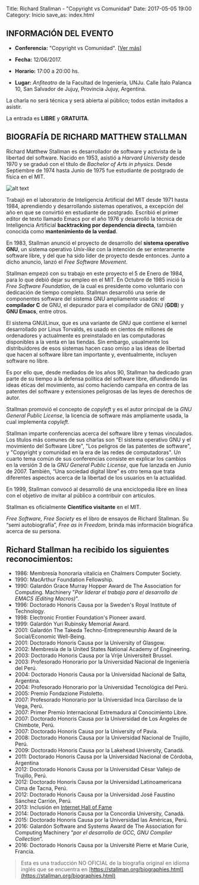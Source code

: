 Title: Richard Stallman - "Copyright vs Comunidad"
Date: 2017-05-05 19:00
Category: Inicio
save_as: index.html


## INFORMACIÓN DEL EVENTO

- **Conferencia:** "Copyright vs Comunidad". [[Ver más](../category/conferencia.html)]

- **Fecha:** 12/06/2017.
- **Horario:** 17:00 a 20:00 hs.
- **Lugar:** *Anfiteatro* de la Facultad de Ingeniería, UNJu. Calle Ítalo Palanca 10, San Salvador de Jujuy, Provincia Jujuy, Argentina.

La charla no será técnica y será abierta al público; todos están invitados a asistir. 

La entrada es **LIBRE** y **GRATUITA**. 



## BIOGRAFÍA DE RICHARD MATTHEW STALLMAN

Richard Matthew Stallman es desarrollador de software y activista de la libertad del software. Nacido en 1953, asistió a *Harvard University* desde 1970 y se graduó con el título de *Bachelor of Arts in physics*. Desde Septiembre de 1974 hasta Junio de 1975 fue estudiante de postgrado de física en el MIT.

![alt text](../theme/images/rmsfoto.png "RMS")

Trabajó en el laboratorio de Inteligencia Artificial del MIT desde 1971 hasta 1984, aprendiendo y desarrollando sistemas operativos, a excepción del año en que se convirtió en estudiante de postgrado. Escribió el primer editor de texto llamado Emacs por el año 1976 y desarrolló la técnica de Inteligencia Artificial **backtracking por dependencia directa**, también conocida como **mantenimiento de la verdad**.

En 1983, Stallman anunció el proyecto de desarrollo del **sistema operativo GNU**, un sistema operativo *Unix-like* con la intención de ser enteramente software libre, y del que ha sido líder de proyecto desde entonces. Junto a dicho anuncio, lanzó el *Free Software Movement*.

Stallman empezó con su trabajo en este proyecto el 5 de Enero de 1984, para lo que debió dejar su empleo en el MIT. En Octubre de 1985 inició la *Free Software Foundation*, de la cual es presidente como voluntario con dedicación de tiempo completo. Stallman desarrolló una serie de componentes software del sistema GNU ampliamente usados: el **compilador C** de GNU, el depurador para el compilador de GNU (**GDB**) y **GNU Emacs**, entre otros.

El sistema GNU/Linux, que es una variante de GNU que contiene el kernel desarrollado por Linus Torvalds, es usado en cientos de millones de ordenadores y actualmente es preinstalado en las computadoras disponibles a la venta en las tiendas. Sin embargo, usualmente los distribuidores de esos sistemas hacen caso omiso a las ideas de libertad que hacen al software libre tan importante y, eventualmente, incluyen software no libre.

Es por ello que, desde mediados de los años 90, Stallman ha dedicado gran parte de su tiempo a la defensa política del software libre, difundiendo las ideas éticas del movimiento, así como haciendo campaña en contra de las patentes del software y extensiones peligrosas de las leyes de derechos de autor.

Stallman promovió el concepto de *copyleft* y es el autor principal de la *GNU General Public License*, la licencia de software más ampliamente usada, la cual implementa *copyleft*.

Stallman imparte conferencias acerca del software libre y temas vinculados. Los títulos más comunes de sus charlas son “El sistema operativo GNU y el movimiento del Software Libre", "Los peligros de las patentes de software", y "Copyright y comunidad en la era de las redes de computadoras". Un cuarto tema común de sus conferencias consiste en explicar los cambios en la versión 3 de la *GNU General Public License*, que fue lanzada en Junio de 2007. También, “Una sociedad digital libre” es otro tema que trata diferentes aspectos acerca de la libertad de los usuarios en la actualidad.

En 1999, Stallman convocó al desarrolló de una enciclopedia libre en línea con el objetivo de invitar al público a contribuir con artículos.

Stallman es oficialmente **Científico visitante** en el MIT.

*Free Software, Free Society* es el libro de ensayos de Richard Stallman. Su “semi autobiografía”, *Free as in Freedom*, brinda más información biográfica acerca de su persona.

## Richard Stallman ha recibido los siguientes reconocimientos:

* 1986: Membresía honoraria vitalicia en Chalmers Computer Society.
* 1990: MacArthur Foundation Fellowship.
* 1990: Galardón Grace Murray Hopper Award de The Association for Computing. Machinery "*Por liderar el trabajo para el desarrollo de EMACS (Editing 	Macros)*".
* 1996: Doctorado Honoris Causa por la Sweden's Royal Institute of Technology.
* 1998: Electronic Frontier Foundation's Pioneer award.
* 1999: Galardón Yuri Rubinsky Memorial Award.
* 2001: Galardón The Takeda	Techno-Entrepreneurship Award de la Social/Economic Well-Being.
* 2001: Doctorado Honoris Causa por la University of Glasgow.
* 2002: Membresía de la United States National Academy of Engineering.
* 2003: Doctorado Honoris Causa por la Vrije Universiteit Brussel.
* 2003: Profesorado Honorario por 	la Universidad Nacional de Ingeniería del Perú.
* 2004: Doctorado Honoris Causa por la Universidad Nacional de Salta, Argentina.
* 2004: Profesorado Honorario por 	la Universidad Tecnológica del Perú.
* 2005: Premio Fondazione Pistoletto.
* 2007: Profesorado Honorario por la Universidad Inca Garcilaso de la Vega, Perú.
* 2007: Primer Premio Internacional Extremadura al Conocimiento Libre.
* 2007: Doctorado Honoris Causa por la Universidad de Los Ángeles de Chimbote, Perú.
* 2007: Doctorado Honoris Causa por la University of Pavia.
* 2008: Doctorado Honoris Causa por la Universidad Nacional de Trujillo, Perú.
* 2009: Doctorado Honoris Causa por la Lakehead University, Canadá.
* 2011: Doctorado Honoris Causa por la Universidad Nacional de Córdoba, Argentina
* 2012: Doctorado Honoris Causa por la Universidad César Vallejo de Trujillo, Perú. 
* 2012: Doctorado Honoris Causa por la Universidad Latinoamericana Cima de Tacna, Perú.
* 2012: Doctorado Honoris Causa por la Universidad José Faustino Sánchez Carrión, Perú.
* 2013: Inclusión en [Internet Hall of Fame](http://internethalloffame.org/inductees/richard-stallman) 
* 2014: Doctorado Honoris Causa por la Concordia University, Canadá.
* 2015: Doctorado Honoris Causa por la Universidad las Américas, Perú. 
* 2016: Galardón Software and Systems Award de The Association for Computing Machinery “*por el desarrollo de GCC, GNU Compiler Collection*”. 	
* 2016: Doctorado Honoris Causa por la Université Pierre et Marie Curie, Francia. 

> Esta es una traducción NO OFICIAL de la biografía original en idioma inglés que se encuentra en [https://stallman.org/biographies.html](https://stallman.org/biographies.html) 
